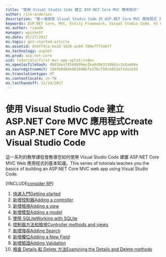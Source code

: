 ```yaml
---
title: "使用 Visual Studio Code 建立 ASP.NET Core MVC 應用程式"
author: rick-anderson
description: "第一個使用 Visual Studio Code 的 ASP.NET Core MVC 應用程式 Index 頁面"
keywords: ASP.NET Core, MVC, Entity Framework, Visual Studio Code, VS Code
ms.author: riande
manager: wpickett
ms.date: 05/17/2017
ms.topic: get-started-article
ms.assetid: 959ff4ca-be2d-1638-ac04-789e7f7146ff
ms.technology: aspnet
ms.prod: asp.net-core
uid: tutorials/first-mvc-app-xplat/index
ms.openlocfilehash: 4083dea74548099ee3ba8d963110bb2c3c8ae00a
ms.sourcegitcommit: 198fb0488e961048bfa376cf58cb853ef1d1cb91
ms.translationtype: HT
ms.contentlocale: zh-TW
ms.lasthandoff: 12/14/2017
---
```

# <a name="create-an-aspnet-core-mvc-app-with-visual-studio-code"></a><span data-ttu-id="f2a94-104">使用 Visual Studio Code 建立 ASP.NET Core MVC 應用程式</span><span class="sxs-lookup"><span data-stu-id="f2a94-104">Create an ASP.NET Core MVC app with Visual Studio Code</span></span>

<span data-ttu-id="f2a94-105">這一系列的教學課程會教導您如何使用 Visual Studio Code 建置 ASP.NET Core MVC Web 應用程式的基本知識。</span><span class="sxs-lookup"><span data-stu-id="f2a94-105">This series of tutorials teaches you the basics of building an ASP.NET Core MVC web app using Visual Studio Code.</span></span> 

[!INCLUDE[consider RP](../../includes/razor.md)]

1. [<span data-ttu-id="f2a94-106">快速入門</span><span class="sxs-lookup"><span data-stu-id="f2a94-106">Getting started</span></span>](start-mvc.md)
2. [<span data-ttu-id="f2a94-107">新增控制器</span><span class="sxs-lookup"><span data-stu-id="f2a94-107">Adding a controller</span></span>](adding-controller.md)
3. [<span data-ttu-id="f2a94-108">新增檢視</span><span class="sxs-lookup"><span data-stu-id="f2a94-108">Adding a view</span></span>](adding-view.md)
4. [<span data-ttu-id="f2a94-109">新增模型</span><span class="sxs-lookup"><span data-stu-id="f2a94-109">Adding a model</span></span>](adding-model.md)
5. [<span data-ttu-id="f2a94-110">使用 SQLite</span><span class="sxs-lookup"><span data-stu-id="f2a94-110">Working with SQLite</span></span>](working-with-sql.md)
6. [<span data-ttu-id="f2a94-111">控制器方法和檢視</span><span class="sxs-lookup"><span data-stu-id="f2a94-111">Controller methods and views</span></span>](controller-methods-views.md)
7. [<span data-ttu-id="f2a94-112">新增搜尋</span><span class="sxs-lookup"><span data-stu-id="f2a94-112">Adding Search</span></span>](search.md)
8. [<span data-ttu-id="f2a94-113">新增欄位</span><span class="sxs-lookup"><span data-stu-id="f2a94-113">Adding a New Field</span></span>](new-field.md)
9. [<span data-ttu-id="f2a94-114">新增驗證</span><span class="sxs-lookup"><span data-stu-id="f2a94-114">Adding Validation</span></span>](validation.md)
10. [<span data-ttu-id="f2a94-115">檢查 Details 和 Delete 方法</span><span class="sxs-lookup"><span data-stu-id="f2a94-115">Examining the Details and Delete methods</span></span>](xref:tutorials/first-mvc-app/details)
